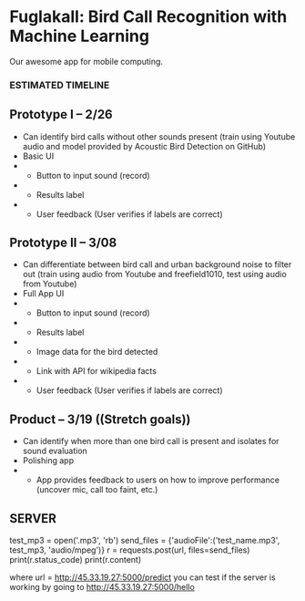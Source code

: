 # Fuglakall: Bird Call Recognition with Machine Learning
Our awesome app for mobile computing.

### ESTIMATED TIMELINE
## Prototype I – 2/26
- Can identify bird calls without other sounds present (train using Youtube audio and model provided by Acoustic Bird Detection on GitHub)
- Basic UI
- - Button to input sound (record)
- - Results label
- - User feedback (User verifies if labels are correct)

## Prototype II – 3/08
- Can differentiate between bird call and urban background noise to filter out (train using audio from Youtube and freefield1010, test using audio from Youtube)
- Full App UI 
- - Button to input sound (record)
- - Results label
- - Image data for the bird detected
- - Link with API for wikipedia facts
- - User feedback (User verifies if labels are correct)

## Product – 3/19 ((Stretch goals))
- Can identify when more than one bird call is present and isolates for sound evaluation 
- Polishing app 
- - App provides feedback to users on how to improve performance (uncover mic, call too faint, etc.)


## SERVER
test_mp3 = open('<file path>.mp3', 'rb')
send_files = {'audioFile':('test_name.mp3', test_mp3, 'audio/mpeg')}
r = requests.post(url, files=send_files)
print(r.status_code)
print(r.content)
  
where url = http://45.33.19.27:5000/predict
you can test if the server is working by going to http://45.33.19.27:5000/hello

